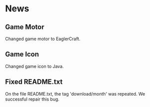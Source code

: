 # News

## Game Motor
Changed game motor to EaglerCraft.

## Game Icon
Changed game icon to Java.

## Fixed README.txt
On the file README.txt, the tag 'download/month' was repeated.
We successful repair this bug.
